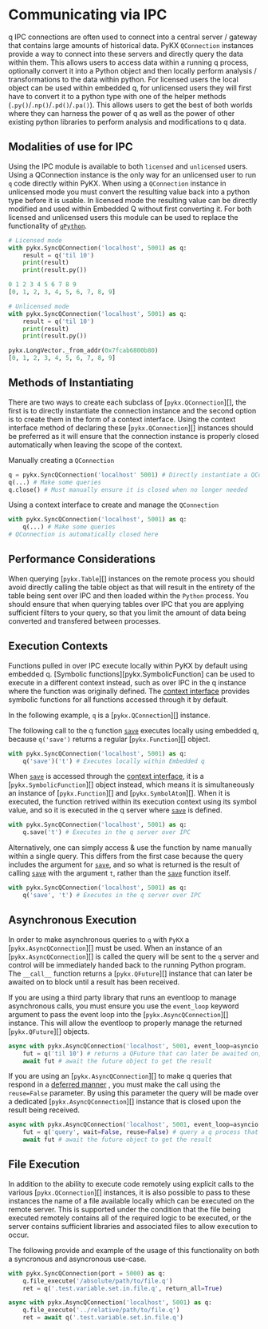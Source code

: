 # Communicating via IPC

q IPC connections are often used to connect into a central server / gateway that contains large amounts
of historical data. PyKX `QConnection` instances provide a way to connect into these servers and directly query
the data within them. This allows users to access data within a running q process, optionally convert it into
a Python object and then locally perform analysis / transformations to the data within python. For licensed users
the local object can be used within embedded q, for unlicensed users they will first have to convert it to a
python type with one of the helper methods (`.py()`/`.np()`/`.pd()`/`.pa()`). This allows users to get
the best of both worlds where they can harness the power of q as well as the power of other existing python
libraries to perform analysis and modifications to q data.

## Modalities of use for IPC

Using the IPC module is available to both `licensed` and `unlicensed` users. Using a QConnection instance
is the only way for an unlicensed user to run `q` code directly within PyKX. When using a
`QConnection` instance in unlicensed mode you must convert the resulting value back into a python
type before it is usable. In licensed mode the resulting value can be directly modified and used
within Embedded Q without first converting it. For both licensed and unlicensed users this module can be
used to replace the functionality of [`qPython`](https://github.com/exxeleron/qPython).

```python
# Licensed mode
with pykx.SyncQConnection('localhost', 5001) as q:
    result = q('til 10')
    print(result)
    print(result.py())

0 1 2 3 4 5 6 7 8 9
[0, 1, 2, 3, 4, 5, 6, 7, 8, 9]
```

```python
# Unlicensed mode
with pykx.SyncQConnection('localhost', 5001) as q:
    result = q('til 10')
    print(result)
    print(result.py())

pykx.LongVector._from_addr(0x7fcab6800b80)
[0, 1, 2, 3, 4, 5, 6, 7, 8, 9]
```

## Methods of Instantiating

There are two ways to create each subclass of [`pykx.QConnection`][], the first is to directly instantiate
the connection instance and the second option is to create them in the form of a context interface. Using
the context interface method of declaring these [`pykx.QConnection`][] instances should be preferred as it will
ensure that the connection instance is properly closed automatically when leaving the scope of the context.

Manually creating a `QConnection`

```python
q = pykx.SyncQConnection('localhost' 5001) # Directly instantiate a QConnection instance
q(...) # Make some queries
q.close() # Must manually ensure it is closed when no longer needed
```

Using a context interface to create and manage the `QConnection`

```python
with pykx.SyncQConnection('localhost', 5001) as q:
    q(...) # Make some queries
# QConnection is automatically closed here
```

## Performance Considerations

When querying [`pykx.Table`][] instances on the remote process you should avoid directly calling the table object as
that will result in the entirety of the table being sent over IPC and then loaded within the `Python` process.
You should ensure that when querying tables over IPC that you are applying sufficient filters to your query, 
so that you limit the amount of data being converted and transfered between processes.

## Execution Contexts

Functions pulled in over IPC execute locally within PyKX by default using embedded q.
[Symbolic functions][pykx.SymbolicFunction] can be used to execute in a different context instead,
such as over IPC in the q instance where the function was originally defined. The
[context interface](../../api/ctx.md) provides symbolic functions for all functions accessed through it by
default.

In the following example, `q` is a [`pykx.QConnection`][] instance.

The following call to the q function [`save`](../../api/q/q.md#save) executes locally using embedded q,
because `q('save')` returns a regular [`pykx.Function`][] object.

```python
with pykx.SyncQConnection('localhost', 5001) as q:
    q('save')('t') # Executes locally within Embedded q
```

When [`save`](../../api/q/q.md#save) is accessed through the [context interface](../../api/ctx.md), it is a
[`pykx.SymbolicFunction`][] object instead, which means it is simultaneously an instance of
[`pykx.Function`][] and [`pykx.SymbolAtom`][]. When it is executed, the function retrived within
its execution context using its symbol value, and so it is executed in the q server where
[`save`](../../api/q/q.md#save) is defined.

```python
with pykx.SyncQConnection('localhost', 5001) as q:
    q.save('t') # Executes in the q server over IPC
```

Alternatively, one can simply access & use the function by name manually within a single query.
This differs from the first case because the query includes the argument for [`save`](../../api/q/q.md#save),
and so what is returned is the result of calling [`save`](../../api/q/q.md#save) with the argument `t`,
rather than the [`save`](../../api/q/q.md#save) function itself.

```python
with pykx.SyncQConnection('localhost', 5001) as q:
    q('save', 't') # Executes in the q server over IPC
```

## Asynchronous Execution

In order to make asynchronous queries to `q` with `PyKX` a [`pykx.AsyncQConnection`][] must be used. When an
instance of an [`pykx.AsyncQConnection`][] is called the query will be sent to the `q` server and control
will be immediately handed back to the running Python program. The `__call__` function returns a
[`pykx.QFuture`][] instance that can later be awaited on to block until a result has been received.

If you are using a third party library that runs an eventloop to manage asynchronous calls, you must ensure
you use the `event_loop` keyword argument to pass the event loop into the [`pykx.AsyncQConnection`][] instance.
This will allow the eventloop to properly manage the returned [`pykx.QFuture`][] objects.

```python
async with pykx.AsyncQConnection('localhost', 5001, event_loop=asyncio.get_event_loop()) as q:
    fut = q('til 10') # returns a QFuture that can later be awaited on, this future is attached to the event loop
    await fut # await the future object to get the result
```

If you are using an [`pykx.AsyncQConnection`][] to make q queries that respond in a [deferred manner](https://code.kx.com/q/basics/ipc/#async-message-set)
, you must make the call using the `reuse=False` parameter. By using this parameter the query will be made over
a dedicated [`pykx.AsyncQConnection`][] instance that is closed upon the result being received.

```python
async with pykx.AsyncQConnection('localhost', 5001, event_loop=asyncio.get_event_loop()) as q:
    fut = q('query', wait=False, reuse=False) # query a q process that is going to return a deferred result
    await fut # await the future object to get the result
```

## File Execution

In addition to the ability to execute code remotely using explicit calls to the various [`pykx.QConnection`][] instances, it is also possible to pass to these instances the name of a file available locally which can be executed on the remote server. This is supported under the condition that the file being executed remotely contains all of the required logic to be executed, or the server contains sufficient libraries and associated files to allow execution to occur.

The following provide and example of the usage of this functionality on both a syncronous and asyncronous use-case.

```python
with pykx.SyncQConnection(port = 5000) as q:
    q.file_execute('/absolute/path/to/file.q')
    ret = q('.test.variable.set.in.file.q', return_all=True)
```

```python
async with pykx.AsyncQConnection('localhost', 5001) as q:
    q.file_execute('../relative/path/to/file.q')
    ret = await q('.test.variable.set.in.file.q')
```
